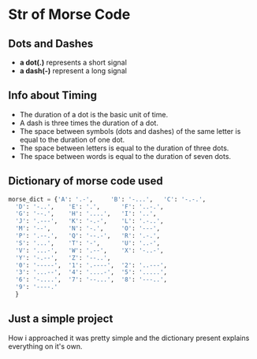 # Str of Morse Code

## Dots and Dashes 

- **a dot(.)** represents a short signal
- **a dash(-)** represent a long signal

## Info about Timing

- The duration of a dot is the basic unit of time.
- A dash is three times the duration of a dot.
- The space between symbols (dots and dashes) of the same letter is equal to the duration of one dot.
- The space between letters is equal to the duration of three dots.
- The space between words is equal to the duration of seven dots.

## Dictionary of morse code used

```python
morse_dict = {'A': '.-',     'B': '-...',   'C': '-.-.', 
  'D': '-..',    'E': '.',      'F': '..-.',
  'G': '--.',    'H': '....',   'I': '..',
  'J': '.---',   'K': '-.-',    'L': '.-..',
  'M': '--',     'N': '-.',     'O': '---',
  'P': '.--.',   'Q': '--.-',   'R': '.-.',
  'S': '...',    'T': '-',      'U': '..-',
  'V': '...-',   'W': '.--',    'X': '-..-',
  'Y': '-.--',   'Z': '--..',
  '0': '-----',  '1': '.----',  '2': '..---',
  '3': '...--',  '4': '....-',  '5': '.....',
  '6': '-....',  '7': '--...',  '8': '---..',
  '9': '----.' 
  }
```

## Just a simple project

How i approached it was pretty simple and the dictionary present explains everything on it's own.